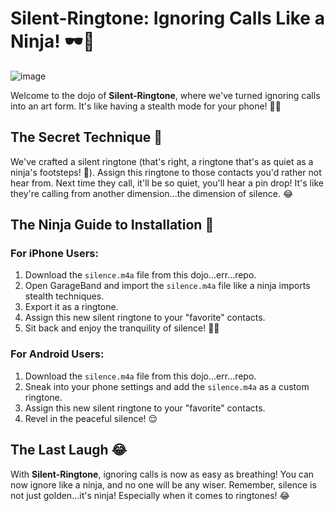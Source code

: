 # Silent-Ringtone: Ignoring Calls Like a Ninja! 🕶️🥷
![image](https://github.com/user-attachments/assets/a147b657-0b41-4cbc-b6f3-9b5d81c10f41)

Welcome to the dojo of **Silent-Ringtone**, where we've turned ignoring calls into an art form. It's like having a stealth mode for your phone! 📱💨

## The Secret Technique 🤫

We've crafted a silent ringtone (that's right, a ringtone that's as quiet as a ninja's footsteps! 🐾). Assign this ringtone to those contacts you'd rather not hear from. Next time they call, it'll be so quiet, you'll hear a pin drop! It's like they're calling from another dimension...the dimension of silence. 😂

## The Ninja Guide to Installation 📲

### For iPhone Users:

1. Download the `silence.m4a` file from this dojo...err...repo.
2. Open GarageBand and import the `silence.m4a` file like a ninja imports stealth techniques.
3. Export it as a ringtone.
4. Assign this new silent ringtone to your "favorite" contacts.
5. Sit back and enjoy the tranquility of silence! 🧘‍♂️

### For Android Users:

1. Download the `silence.m4a` file from this dojo...err...repo.
2. Sneak into your phone settings and add the `silence.m4a` as a custom ringtone.
3. Assign this new silent ringtone to your "favorite" contacts.
4. Revel in the peaceful silence! 😌

## The Last Laugh 😂

With **Silent-Ringtone**, ignoring calls is now as easy as breathing! You can now ignore like a ninja, and no one will be any wiser. Remember, silence is not just golden...it's ninja! Especially when it comes to ringtones! 😂
